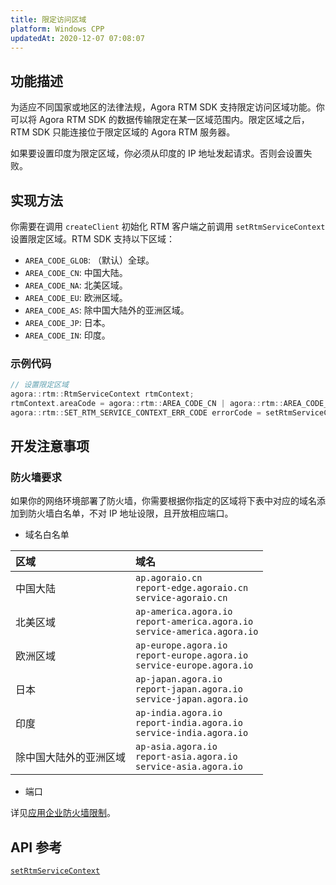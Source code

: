 ```yaml
---
title: 限定访问区域
platform: Windows CPP
updatedAt: 2020-12-07 07:08:07
---
```


## 功能描述

为适应不同国家或地区的法律法规，Agora RTM SDK 支持限定访问区域功能。你可以将 Agora RTM SDK 的数据传输限定在某一区域范围内。限定区域之后，RTM SDK 只能连接位于限定区域的 Agora RTM 服务器。

<div class="alert note">如果要设置印度为限定区域，你必须从印度的 IP 地址发起请求。否则会设置失败。</div>

## 实现方法

你需要在调用 `createClient` 初始化 RTM 客户端之前调用 `setRtmServiceContext` 设置限定区域。RTM SDK 支持以下区域：

- `AREA_CODE_GLOB`: （默认）全球。
- `AREA_CODE_CN`: 中国大陆。
- `AREA_CODE_NA`: 北美区域。
- `AREA_CODE_EU`: 欧洲区域。
- `AREA_CODE_AS`: 除中国大陆外的亚洲区域。
- `AREA_CODE_JP`: 日本。
- `AREA_CODE_IN`: 印度。

### 示例代码

```c++
// 设置限定区域
agora::rtm::RtmServiceContext rtmContext;
rtmContext.areaCode = agora::rtm::AREA_CODE_CN | agora::rtm::AREA_CODE_AS;
agora::rtm::SET_RTM_SERVICE_CONTEXT_ERR_CODE errorCode = setRtmServiceContext(rtmContext);
```

## 开发注意事项

### 防火墙要求

如果你的网络环境部署了防火墙，你需要根据你指定的区域将下表中对应的域名添加到防火墙白名单，不对 IP 地址设限，且开放相应端口。

- 域名白名单

| 区域                   | 域名                                                                                 |
| :--------------------- | :----------------------------------------------------------------------------------- |
| 中国大陆               | `ap.agoraio.cn` <br> `report-edge.agoraio.cn` <br> `service-agoraio.cn`              |
| 北美区域               | `ap-america.agora.io` <br> `report-america.agora.io` <br> `service-america.agora.io` |
| 欧洲区域               | `ap-europe.agora.io` <br> `report-europe.agora.io` <br> `service-europe.agora.io`    |
| 日本                   | `ap-japan.agora.io` <br> `report-japan.agora.io` <br> `service-japan.agora.io`       |
| 印度                   | `ap-india.agora.io` <br> `report-india.agora.io` <br> `service-india.agora.io`       |
| 除中国大陆外的亚洲区域 | `ap-asia.agora.io` <br> `report-asia.agora.io` <br> `service-asia.agora.io`          |

- 端口

详见[应用企业防火墙限制](https://docs.agora.io/cn/Agora%20Platform/firewall?platform=All%20Platforms)。

## API 参考

[`setRtmServiceContext`](/cn/Real-time-Messaging/API%20Reference/RTM_cpp/group__get_rtm_sdk_version.html#ga55ed2d637b72bf2940872b8736a00bd3)
